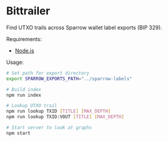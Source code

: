 # Bittrailer

Find UTXO trails across Sparrow wallet label exports (BIP 329).

Requirements:

- [Node.js](https://nodejs.org/)

Usage:

```bash
# Set path for export directory
export SPARROW_EXPORTS_PATH="../sparrow-labels"

# Build index
npm run index

# Lookup UTXO trail
npm run lookup TXID [TITLE] [MAX_DEPTH]
npm run lookup TXID:VOUT [TITLE] [MAX_DEPTH]

# Start server to look at graphs
npm start
```
